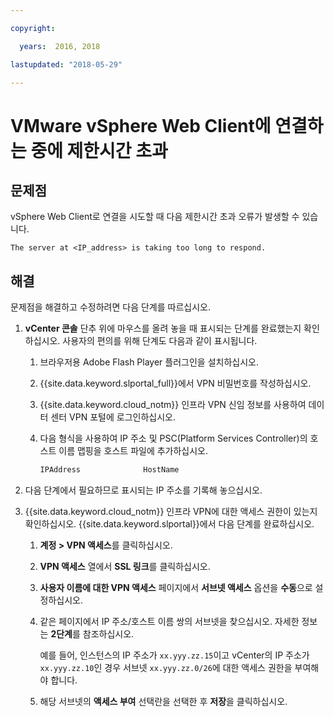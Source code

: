```yaml
---

copyright:

  years:  2016, 2018

lastupdated: "2018-05-29"

---
```


# VMware vSphere Web Client에 연결하는 중에 제한시간 초과

## 문제점
vSphere Web Client로 연결을 시도할 때 다음 제한시간 초과 오류가 발생할 수 있습니다.

`The server at <IP_address> is taking too long to respond.`

## 해결
문제점을 해결하고 수정하려면 다음 단계를 따르십시오.

1. **vCenter 콘솔** 단추 위에 마우스를 올려 놓을 때 표시되는 단계를 완료했는지 확인하십시오. 사용자의 편의를 위해
   단계도 다음과 같이 표시됩니다.   
   1. 브라우저용 Adobe Flash Player 플러그인을 설치하십시오.   
   2. {{site.data.keyword.slportal_full}}에서 VPN 비밀번호를 작성하십시오.    
   3. {{site.data.keyword.cloud_notm}} 인프라 VPN 신임 정보를 사용하여 데이터 센터 VPN 포털에 로그인하십시오.    
   4. 다음 형식을 사용하여 IP 주소 및 PSC(Platform Services Controller)의 호스트 이름 맵핑을 호스트 파일에 추가하십시오.

      ```javascript
      IPAddress              HostName
      ```

2. 다음 단계에서 필요하므로 표시되는 IP 주소를 기록해 놓으십시오.
3. {{site.data.keyword.cloud_notm}} 인프라 VPN에 대한 액세스 권한이 있는지 확인하십시오. {{site.data.keyword.slportal}}에서 다음 단계를 완료하십시오.
   1. **계정 > VPN 액세스**를 클릭하십시오.
   2. **VPN 액세스** 열에서 **SSL 링크**를 클릭하십시오.
   3. **사용자 이름에 대한 VPN 액세스** 페이지에서 **서브넷 액세스** 옵션을 **수동**으로 설정하십시오.
   4. 같은 페이지에서 IP 주소/호스트 이름 쌍의 서브넷을 찾으십시오. 자세한 정보는 **2단계**를 참조하십시오.    

      예를 들어, 인스턴스의 IP 주소가 `xx.yyy.zz.15`이고 vCenter의 IP 주소가 `xx.yyy.zz.10`인 경우 서브넷 `xx.yyy.zz.0/26`에 대한 액세스 권한을 부여해야 합니다.

   5. 해당 서브넷의 **액세스 부여** 선택란을 선택한 후 **저장**을 클릭하십시오.
